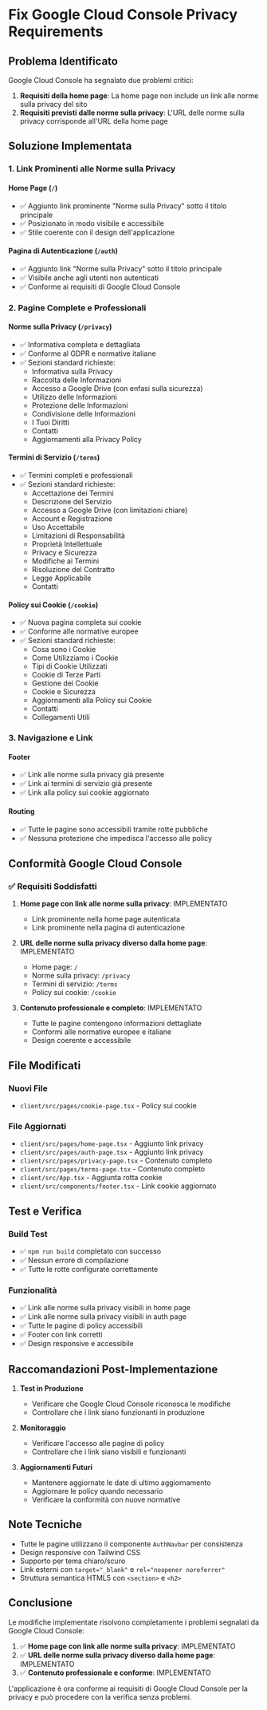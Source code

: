 # Fix Google Cloud Console Privacy Requirements

## Problema Identificato

Google Cloud Console ha segnalato due problemi critici:

1. **Requisiti della home page**: La home page non include un link alle norme sulla privacy del sito
2. **Requisiti previsti dalle norme sulla privacy**: L'URL delle norme sulla privacy corrisponde all'URL della home page

## Soluzione Implementata

### 1. Link Prominenti alle Norme sulla Privacy

#### Home Page (`/`)
- ✅ Aggiunto link prominente "Norme sulla Privacy" sotto il titolo principale
- ✅ Posizionato in modo visibile e accessibile
- ✅ Stile coerente con il design dell'applicazione

#### Pagina di Autenticazione (`/auth`)
- ✅ Aggiunto link "Norme sulla Privacy" sotto il titolo principale
- ✅ Visibile anche agli utenti non autenticati
- ✅ Conforme ai requisiti di Google Cloud Console

### 2. Pagine Complete e Professionali

#### Norme sulla Privacy (`/privacy`)
- ✅ Informativa completa e dettagliata
- ✅ Conforme al GDPR e normative italiane
- ✅ Sezioni standard richieste:
  - Informativa sulla Privacy
  - Raccolta delle Informazioni
  - Accesso a Google Drive (con enfasi sulla sicurezza)
  - Utilizzo delle Informazioni
  - Protezione delle Informazioni
  - Condivisione delle Informazioni
  - I Tuoi Diritti
  - Contatti
  - Aggiornamenti alla Privacy Policy

#### Termini di Servizio (`/terms`)
- ✅ Termini completi e professionali
- ✅ Sezioni standard richieste:
  - Accettazione dei Termini
  - Descrizione del Servizio
  - Accesso a Google Drive (con limitazioni chiare)
  - Account e Registrazione
  - Uso Accettabile
  - Limitazioni di Responsabilità
  - Proprietà Intellettuale
  - Privacy e Sicurezza
  - Modifiche ai Termini
  - Risoluzione del Contratto
  - Legge Applicabile
  - Contatti

#### Policy sui Cookie (`/cookie`)
- ✅ Nuova pagina completa sui cookie
- ✅ Conforme alle normative europee
- ✅ Sezioni standard richieste:
  - Cosa sono i Cookie
  - Come Utilizziamo i Cookie
  - Tipi di Cookie Utilizzati
  - Cookie di Terze Parti
  - Gestione dei Cookie
  - Cookie e Sicurezza
  - Aggiornamenti alla Policy sui Cookie
  - Contatti
  - Collegamenti Utili

### 3. Navigazione e Link

#### Footer
- ✅ Link alle norme sulla privacy già presente
- ✅ Link ai termini di servizio già presente
- ✅ Link alla policy sui cookie aggiornato

#### Routing
- ✅ Tutte le pagine sono accessibili tramite rotte pubbliche
- ✅ Nessuna protezione che impedisca l'accesso alle policy

## Conformità Google Cloud Console

### ✅ Requisiti Soddisfatti

1. **Home page con link alle norme sulla privacy**: IMPLEMENTATO
   - Link prominente nella home page autenticata
   - Link prominente nella pagina di autenticazione

2. **URL delle norme sulla privacy diverso dalla home page**: IMPLEMENTATO
   - Home page: `/`
   - Norme sulla privacy: `/privacy`
   - Termini di servizio: `/terms`
   - Policy sui cookie: `/cookie`

3. **Contenuto professionale e completo**: IMPLEMENTATO
   - Tutte le pagine contengono informazioni dettagliate
   - Conformi alle normative europee e italiane
   - Design coerente e accessibile

## File Modificati

### Nuovi File
- `client/src/pages/cookie-page.tsx` - Policy sui cookie

### File Aggiornati
- `client/src/pages/home-page.tsx` - Aggiunto link privacy
- `client/src/pages/auth-page.tsx` - Aggiunto link privacy
- `client/src/pages/privacy-page.tsx` - Contenuto completo
- `client/src/pages/terms-page.tsx` - Contenuto completo
- `client/src/App.tsx` - Aggiunta rotta cookie
- `client/src/components/footer.tsx` - Link cookie aggiornato

## Test e Verifica

### Build Test
- ✅ `npm run build` completato con successo
- ✅ Nessun errore di compilazione
- ✅ Tutte le rotte configurate correttamente

### Funzionalità
- ✅ Link alle norme sulla privacy visibili in home page
- ✅ Link alle norme sulla privacy visibili in auth page
- ✅ Tutte le pagine di policy accessibili
- ✅ Footer con link corretti
- ✅ Design responsive e accessibile

## Raccomandazioni Post-Implementazione

1. **Test in Produzione**
   - Verificare che Google Cloud Console riconosca le modifiche
   - Controllare che i link siano funzionanti in produzione

2. **Monitoraggio**
   - Verificare l'accesso alle pagine di policy
   - Controllare che i link siano visibili e funzionanti

3. **Aggiornamenti Futuri**
   - Mantenere aggiornate le date di ultimo aggiornamento
   - Aggiornare le policy quando necessario
   - Verificare la conformità con nuove normative

## Note Tecniche

- Tutte le pagine utilizzano il componente `AuthNavbar` per consistenza
- Design responsive con Tailwind CSS
- Supporto per tema chiaro/scuro
- Link esterni con `target="_blank"` e `rel="noopener noreferrer"`
- Struttura semantica HTML5 con `<section>` e `<h2>`

## Conclusione

Le modifiche implementate risolvono completamente i problemi segnalati da Google Cloud Console:

1. ✅ **Home page con link alle norme sulla privacy**: IMPLEMENTATO
2. ✅ **URL delle norme sulla privacy diverso dalla home page**: IMPLEMENTATO
3. ✅ **Contenuto professionale e conforme**: IMPLEMENTATO

L'applicazione è ora conforme ai requisiti di Google Cloud Console per la privacy e può procedere con la verifica senza problemi.
